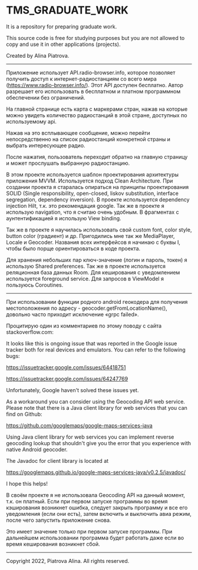 # TMS_GRADUATE_WORK
It is a repository for preparing graduate work.

This source code is free for studying purposes but you are not allowed to copy and use it in other applications (projects).

Created by Alina Piatrova.

------------------

Приложение использует API.radio-browser.info, которое позволяет получить доступ к интернет-радиостанциям со всего мира (https://www.radio-browser.info/). 
Этот API доступен бесплатно. Автор разрешает его использовать в бесплатном и платном программном обеспечении без ограничений.
 
На главной странице есть карта с маркерами стран, нажав на которые можно увидеть количество радиостанций в этой стране, доступных по используемому api.

Нажав на это всплывающее сообщение, можно перейти непосредственно на список радиостанций конкретной страны и выбрать интересующее радио.

После нажатия, пользователь переходит обратно на главную страницу и может прослушать выбранную радиостанцию.

В этом проекте используется шаблон проектирования архитектуры приложения MVVM. Используется подход Clean Architecture. При создании проекта я старалась опираться на принципы проектирования SOLID (Single responsibility, open-closed, liskov substitution, interface segregation, dependency inversion). В проекте используется dependency injection Hilt, т.к. это рекомендация google. Так же в проекте я использую navigation, что я считаю очень удобным. В фрагментах с аунтентификацией я использую View binding.

Так же в проекте я научилась использовать свой custom font, color style, button color (градиент) и др. Пригодились мне так же MediaPlayer, Locale и Geocoder. Названия всех интерфейсов я начинаю с буквы I, чтобы было порще ориентироваться в коде проекта.

Для хранения небольших пар ключ-значение (логин и пароль, токен) я использую Shared preferences. Так же в проекте используется реляционная база данных Room. Для кеширования с уведомлением используется foreground service. Для запросов в ViewModel я пользуюсь Coroutines.

------------------

При использовании функции родного android геокодера для получения местоположения по адресу - geocoder.getFromLocationName(), довольно часто приходит исключение «grpc failed». 

Процитирую один из комментариев по этому поводу с сайта stackoverflow.com:

It looks like this is ongoing issue that was reported in the Google issue tracker both for real devices and emulators. You can refer to the following bugs:

https://issuetracker.google.com/issues/64418751

https://issuetracker.google.com/issues/64247769

Unfortunately, Google haven't solved these issues yet.

As a workaround you can consider using the Geocoding API web service. Please note that there is a Java client library for web services that you can find on Github:

https://github.com/googlemaps/google-maps-services-java

Using Java client library for web services you can implement reverse geocoding lookup that shouldn't give you the error that you experience with native Android geocoder.

The Javadoc for client library is located at

https://googlemaps.github.io/google-maps-services-java/v0.2.5/javadoc/

I hope this helps!

В своём проекте я не использовала Geocoding API на данный момент, т.к. он платный. Если при первом запуске программы во время кэширования возникнет ошибка, следует закрыть программу и все его уведомления (если они есть), затем включить и выключить авиа режим, после чего запустить приложение снова.

Это имеет значение только при первом запуске программы. При дальнейшем использовании программа будет работать даже если во время кеширования возникнет сбой.

------------------

Copyright 2022, Piatrova Alina. All rights reserved.

